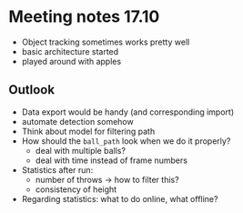 # Meeting notes 17.10

- Object tracking sometimes works pretty well
- basic architecture started
- played around with apples

## Outlook

- Data export would be handy (and corresponding import)
- automate detection somehow
- Think about model for filtering path
- How should the `ball_path` look when we do it properly?
  - deal with multiple balls?
  - deal with time instead of frame numbers
- Statistics after run:
  - number of throws -> how to filter this?
  - consistency of height
- Regarding statistics: what to do online, what offline?
